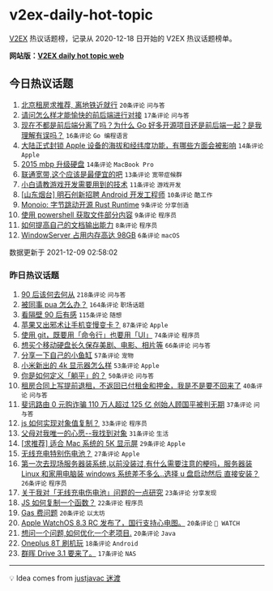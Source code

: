 # v2ex-daily-hot-topic

[V2EX](https://www.v2ex.com/) 热议话题榜，记录从 2020-12-18 日开始的 V2EX 热议话题榜单。

**网站版：[V2EX daily hot topic web](https://boojack.github.io/v2ex-daily-hot-topic-web/)**

## 今日热议话题

<!-- TODAY BEGIN -->

1. [北京租房求推荐, 离地铁近就行](https://www.v2ex.com/t/821018) `20条评论` `问与答`
1. [请问怎么样才能愉快的前后端进行对接](https://www.v2ex.com/t/821032) `17条评论` `问与答`
1. [现在不都是前后端分离了吗？为什么 Go 好多开源项目还是前后端一起？是我理解有误吗？](https://www.v2ex.com/t/821031) `16条评论` `Go 编程语言`
1. [大陆正式封锁 Apple 设备的海拔和经纬度功能，有哪些方面会被影响](https://www.v2ex.com/t/821043) `14条评论` `Apple`
1. [2015 mbp 升级硬盘](https://www.v2ex.com/t/821024) `14条评论` `MacBook Pro`
1. [联通宽带,这个应该是最便宜的吧](https://www.v2ex.com/t/821036) `13条评论` `宽带症候群`
1. [小白请教游戏开发需要用到的技术](https://www.v2ex.com/t/821048) `11条评论` `游戏开发`
1. [[山东烟台] 明石创新招聘 Android 开发工程师](https://www.v2ex.com/t/821033) `10条评论` `酷工作`
1. [Monoio: 字节跳动开源 Rust Runtime](https://www.v2ex.com/t/821027) `9条评论` `分享创造`
1. [使用 powershell 获取文件部分内容](https://www.v2ex.com/t/821017) `9条评论` `程序员`
1. [如何提高自己的文档输出能力](https://www.v2ex.com/t/821028) `8条评论` `程序员`
1. [WindowServer 占用内存高达 98GB](https://www.v2ex.com/t/821049) `6条评论` `macOS`

数据更新于 2021-12-09 02:58:02

<!-- TODAY END -->

### 昨日热议话题

<!-- YESTERDAY BEGIN -->

1. [90 后该何去何从](https://www.v2ex.com/t/820774) `218条评论` `问与答`
1. [被同事 pua 怎么办？](https://www.v2ex.com/t/820803) `164条评论` `职场话题`
1. [看隔壁 90 后有感](https://www.v2ex.com/t/820799) `115条评论` `随想`
1. [苹果又出邪术让手机变慢变卡？](https://www.v2ex.com/t/820787) `87条评论` `Apple`
1. [使用 git，既要用「命令行」也要用「UI」](https://www.v2ex.com/t/820776) `74条评论` `程序员`
1. [想买个移动硬盘长久保存美剧、电影、相片等](https://www.v2ex.com/t/820777) `66条评论` `问与答`
1. [分享一下自己的小鱼缸](https://www.v2ex.com/t/820827) `57条评论` `宠物`
1. [小米新出的 4k 显示器怎么样](https://www.v2ex.com/t/820795) `53条评论` `Apple`
1. [你是如何定义「躺平」的？](https://www.v2ex.com/t/820822) `50条评论` `问与答`
1. [租房合同上写提前退租，不返回已付租金和押金，我是不是要不回来了](https://www.v2ex.com/t/820875) `40条评论` `问与答`
1. [斐讯路由 0 元购诈骗 110 万人超过 125 亿 创始人顾国平被判无期](https://www.v2ex.com/t/820885) `37条评论` `问与答`
1. [js 如何实现对象值复制？](https://www.v2ex.com/t/820807) `33条评论` `程序员`
1. [父母对我唯一的心愿--我找到对象](https://www.v2ex.com/t/820907) `31条评论` `生活`
1. [[求推荐] 适合 Mac 系统的 5K 显示屏](https://www.v2ex.com/t/820906) `29条评论` `Apple`
1. [无线充电特别伤电池？](https://www.v2ex.com/t/820792) `27条评论` `Apple`
1. [第一次去现场服务器装系统,以前没装过,有什么需要注意的梗吗，服务器装 Linux 和家用电脑装 windows 系统差不多么..选择 u 盘启动然后 直接安装？](https://www.v2ex.com/t/820945) `26条评论` `程序员`
1. [关于我对「无线充电伤电池」问题的一点研究](https://www.v2ex.com/t/820854) `23条评论` `分享发现`
1. [JS 如何复制一个函数？](https://www.v2ex.com/t/820839) `22条评论` `程序员`
1. [Gas 费问题](https://www.v2ex.com/t/820946) `20条评论` `以太坊`
1. [Apple WatchOS 8.3 RC 发布了，国行支持心电图。](https://www.v2ex.com/t/820847) `20条评论` ` WATCH`
1. [想问一个问题,如何优化一个老项目.](https://www.v2ex.com/t/820819) `20条评论` `Java`
1. [Oneplus 8T 刷机玩](https://www.v2ex.com/t/820825) `18条评论` `Android`
1. [群晖 Drive 3.1 要来了。](https://www.v2ex.com/t/820949) `17条评论` `NAS`

<!-- YESTERDAY END -->

---

💡 Idea comes from [justjavac 迷渡](https://github.com/justjavac/)
